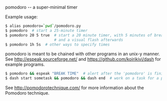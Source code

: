 pomodoro -- a super-minimal timer

Example usage:

```bash
$ alias pomodoro=`pwd`/pomodoro.py
$ pomodoro  # start a 25-minute timer
$ pomodoro 20 5 true  # start a 20 minute timer, with 5 minutes of break
                      # and a visual flash afterwards
$ pomodoro 1h 5s  # other ways to specify times
```

pomodoro is meant to be chained with other programs in an unix-y manner.
See http://espeak.sourceforge.net/ and https://github.com/koirikivi/dash for
example programs.

```bash
$ pomodoro && espeak "BREAK TIME"  # alert after the 'pomodoro' is finished
$ dash start sometask && pomodoro && dash end  # work on a task for a pomodoro
```

See http://pomodorotechnique.com/ for more information about the Pomodoro
technique.
